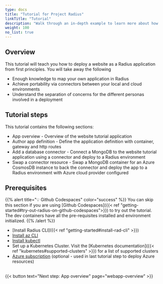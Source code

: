 ```yaml
---
type: docs
title: "Tutorial for Project Radius"
linkTitle: "Tutorial"
description: "Walk through an in-depth example to learn more about how to work with Radius concepts"
weight: 100
no_list: true
---
```


## Overview

This tutorial will teach you how to deploy a website as a Radius application from first principles. You will take away the following

- Enough knowledge to map your own application in Radius
- Achieve portability via connectors between your local and cloud environments
- Understand the separation of concerns for the different personas involved in a deployment

## Tutorial steps

This tutorial contains the following sections:

- App overview - Overview of the website tutorial application
- Author app definition - Define the application definition with container, gateway and http routes
- Add a database connector - Connect a MongoDB to the website tutorial application using a connector and deploy to a Radius environment
- Swap a connector resource - Swap a MongoDB container for an Azure CosmosDB instance to back the connector and deploy the app to a Radius environment with Azure cloud provider configured

## Prerequisites

{{% alert title="💡 Github Codespaces" color="success" %}}
You can skip this section if you are using [Github Codespaces]({{< ref "getting-started#try-out-radius-on-github-codespaces">}}) to try out the tutorial. The dev containers have all the pre-requisites installed and environment initialized.
{{% /alert %}}

- [Install Radius CLI]({{< ref "getting-started#install-rad-cli" >}})
- [Install az CLI](http://aka.ms/azcli)
- [Install kubectl](https://kubernetes.io/docs/tasks/tools/#kubectl)
- Set up a Kubernetes Cluster. Visit the [Kubernetes documentation]({{< ref "kubernetes#supported-clusters" >}}) for a list of supported clusters
- [Azure subscription](https://azure.com) (optional - used in last tutorial step to deploy Azure resources)

<br>{{< button text="Next step: App overview" page="webapp-overview" >}}
